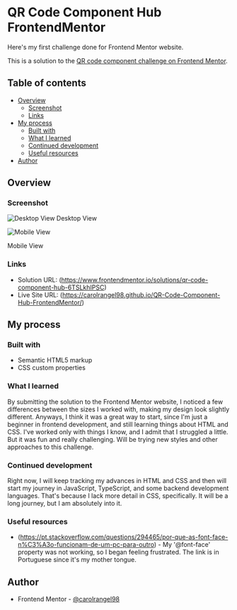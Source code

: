 # QR Code Component Hub FrontendMentor
Here's my first challenge done for Frontend Mentor website.

This is a solution to the [QR code component challenge on Frontend Mentor](https://www.frontendmentor.io/challenges/qr-code-component-iux_sIO_H).

## Table of contents

- [Overview](#overview)
  - [Screenshot](#screenshot)
  - [Links](#links)
- [My process](#my-process)
  - [Built with](#built-with)
  - [What I learned](#what-i-learned)
  - [Continued development](#continued-development)
  - [Useful resources](#useful-resources)
- [Author](#author)

## Overview

### Screenshot

![Desktop View](https://i.imgur.com/HzpVeP0.png)
Desktop View

![Mobile View](https://i.imgur.com/fh7ehdA.jpg)

Mobile View

### Links

- Solution URL: (https://www.frontendmentor.io/solutions/qr-code-component-hub-6TSLkhIPSC)
- Live Site URL: (https://carolrangel98.github.io/QR-Code-Component-Hub-FrontendMentor/)

## My process

### Built with

- Semantic HTML5 markup
- CSS custom properties

### What I learned

By submitting the solution to the Frontend Mentor website, I noticed a few differences between the sizes I worked with, making my design look slightly different. Anyways, I think it was a great way to start, since I'm just a beginner in frontend development, and still learning things about HTML and CSS. I've worked only with things I know, and I admit that I struggled a little. But it was fun and really challenging. Will be trying new styles and other approaches to this challenge.

### Continued development

Right now, I will keep tracking my advances in HTML and CSS and then will start my journey in JavaScript, TypeScript, and some backend development languages. That's because I lack more detail in CSS, specifically. It will be a long journey, but I am absolutely into it.

### Useful resources

- (https://pt.stackoverflow.com/questions/294465/por-que-as-font-face-n%C3%A3o-funcionam-de-um-pc-para-outro) - My '@font-face' property was not working, so I began feeling frustrated. The link is in Portuguese since it's my mother tongue.

## Author

- Frontend Mentor - [@carolrangel98](https://www.frontendmentor.io/profile/carolrangel98)
